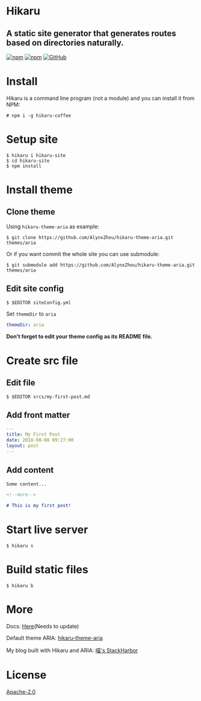 Hikaru
======

A static site generator that generates routes based on directories naturally.
-----------------------------------------------------------------------------

[![npm](https://img.shields.io/npm/v/hikaru-coffee.svg?style=for-the-badge)](https://www.npmjs.com/package/hikaru-coffee)
[![npm](https://img.shields.io/npm/dt/hikaru-coffee.svg?style=for-the-badge)](https://www.npmjs.com/package/hikaru-coffee)
[![GitHub](https://img.shields.io/github/license/AlynxZhou/hikaru.svg?style=for-the-badge)](https://github.com/AlynxZhou/hikaru/blob/master/LICENSE)

# Install

Hikaru is a command line program (not a module) and you can install it from NPM:

```
# npm i -g hikaru-coffee
```

# Setup site

```
$ hikaru i hikaru-site
$ cd hikaru-site
$ npm install
```

# Install theme

## Clone theme

Using `hikaru-theme-aria` as example:

```
$ git clone https://github.com/AlynxZhou/hikaru-theme-aria.git themes/aria
```

Or if you want commit the whole site you can use submodule:

```
$ git submodule add https://github.com/AlynxZhou/hikaru-theme-aria.git themes/aria
```

## Edit site config

```
$ $EDITOR siteConfig.yml
```

Set `themeDir` to `aria`

```yaml
themeDir: aria
```

**Don't forget to edit your theme config as its README file.**

# Create src file

## Edit file

```
$ $EDITOR srcs/my-first-post.md
```

## Add front matter

```yaml
---
title: My First Post
date: 2018-08-08 09:27:00
layout: post
---
```

## Add content

```markdown
Some content...

<!--more-->

# This is my first post!
```

# Start live server

```
$ hikaru s
```

# Build static files

```
$ hikaru b
```

# More

Docs: [Here](docs/en/index.md)(Needs to update)

Default theme ARIA: [hikaru-theme-aria](https://github.com/AlynxZhou/hikaru-theme-aria/)

My blog built with Hikaru and ARIA: [喵's StackHarbor](https://sh.alynx.moe/)

# License

[Apache-2.0](LICENSE)

